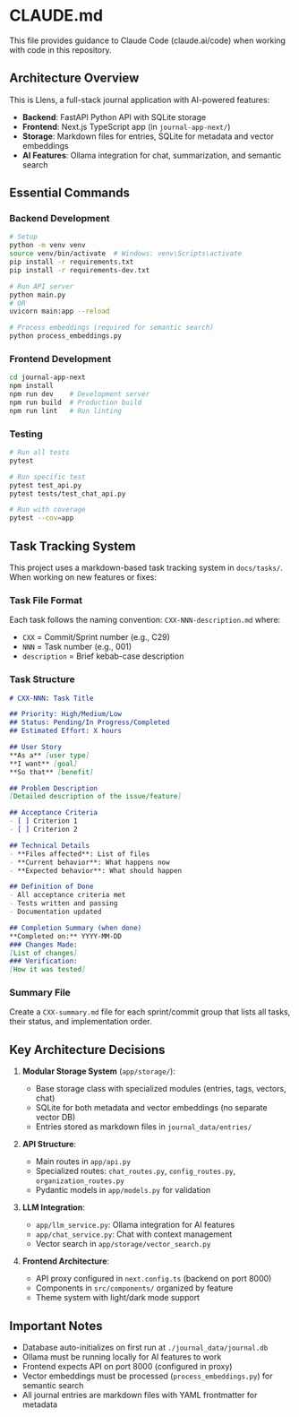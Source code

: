 # CLAUDE.md

This file provides guidance to Claude Code (claude.ai/code) when working with code in this repository.

## Architecture Overview

This is Llens, a full-stack journal application with AI-powered features:

- **Backend**: FastAPI Python API with SQLite storage
- **Frontend**: Next.js TypeScript app (in `journal-app-next/`)
- **Storage**: Markdown files for entries, SQLite for metadata and vector embeddings
- **AI Features**: Ollama integration for chat, summarization, and semantic search

## Essential Commands

### Backend Development
```bash
# Setup
python -m venv venv
source venv/bin/activate  # Windows: venv\Scripts\activate
pip install -r requirements.txt
pip install -r requirements-dev.txt

# Run API server
python main.py
# OR
uvicorn main:app --reload

# Process embeddings (required for semantic search)
python process_embeddings.py
```

### Frontend Development
```bash
cd journal-app-next
npm install
npm run dev    # Development server
npm run build  # Production build
npm run lint   # Run linting
```

### Testing
```bash
# Run all tests
pytest

# Run specific test
pytest test_api.py
pytest tests/test_chat_api.py

# Run with coverage
pytest --cov=app
```

## Task Tracking System

This project uses a markdown-based task tracking system in `docs/tasks/`. When working on new features or fixes:

### Task File Format
Each task follows the naming convention: `CXX-NNN-description.md` where:
- `CXX` = Commit/Sprint number (e.g., C29)
- `NNN` = Task number (e.g., 001)
- `description` = Brief kebab-case description

### Task Structure
```markdown
# CXX-NNN: Task Title

## Priority: High/Medium/Low
## Status: Pending/In Progress/Completed
## Estimated Effort: X hours

## User Story
**As a** [user type]
**I want** [goal]
**So that** [benefit]

## Problem Description
[Detailed description of the issue/feature]

## Acceptance Criteria
- [ ] Criterion 1
- [ ] Criterion 2

## Technical Details
- **Files affected**: List of files
- **Current behavior**: What happens now
- **Expected behavior**: What should happen

## Definition of Done
- All acceptance criteria met
- Tests written and passing
- Documentation updated

## Completion Summary (when done)
**Completed on:** YYYY-MM-DD
### Changes Made:
[List of changes]
### Verification:
[How it was tested]
```

### Summary File
Create a `CXX-summary.md` file for each sprint/commit group that lists all tasks, their status, and implementation order.

## Key Architecture Decisions

1. **Modular Storage System** (`app/storage/`):
   - Base storage class with specialized modules (entries, tags, vectors, chat)
   - SQLite for both metadata and vector embeddings (no separate vector DB)
   - Entries stored as markdown files in `journal_data/entries/`

2. **API Structure**:
   - Main routes in `app/api.py`
   - Specialized routes: `chat_routes.py`, `config_routes.py`, `organization_routes.py`
   - Pydantic models in `app/models.py` for validation

3. **LLM Integration**:
   - `app/llm_service.py`: Ollama integration for AI features
   - `app/chat_service.py`: Chat with context management
   - Vector search in `app/storage/vector_search.py`

4. **Frontend Architecture**:
   - API proxy configured in `next.config.ts` (backend on port 8000)
   - Components in `src/components/` organized by feature
   - Theme system with light/dark mode support

## Important Notes

- Database auto-initializes on first run at `./journal_data/journal.db`
- Ollama must be running locally for AI features to work
- Frontend expects API on port 8000 (configured in proxy)
- Vector embeddings must be processed (`process_embeddings.py`) for semantic search
- All journal entries are markdown files with YAML frontmatter for metadata
